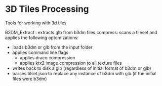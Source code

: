 # 3D Tiles Processing

Tools for working with 3d tiles

B3DM_Extract : extracts glb from b3dm files
compress: scans a tileset and applies the following optomizations:
- loads b3dm or glb from the input folder
- applies command line flags
   - applies draco compression
   - applies ktx2 image compression to all texture files
- writes back to disk a glb (regardless of initial format of b3dm or glb)
- parses tilset.json to replace any instance of b3dm with glb (if the initial files were b3dm)
